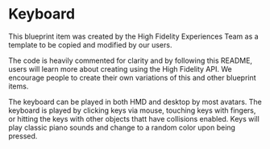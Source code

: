 # Keyboard

This blueprint item was created by the High Fidelity Experiences Team as a template to be copied and modified by our users. 

The code is heavily commented for clarity and by following this README, users will learn more about creating using the High Fidelity API. We encourage people to create their own variations of this and other blueprint items.

The keyboard can be played in both HMD and desktop by most avatars. The keyboard is played by clicking keys via mouse, touching keys with fingers, or hitting the keys with other objects thatt have collisions enabled. Keys will play classic piano sounds and change to a random color upon being pressed.





